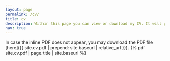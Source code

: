 ```yaml
---
layout: page
permalink: /cv/
title: cv
description: Within this page you can view or download my CV. It will periodically be updated. For any inquiries or questions do not hesitate to contact me.
nav: true
---
```

In case the inline PDF does not appear, you may download the PDF file [here]({{ site.cv.pdf | prepend: site.baseurl | relative_url }}).
{% pdf site.cv.pdf | page.title | site.baseurl %}
